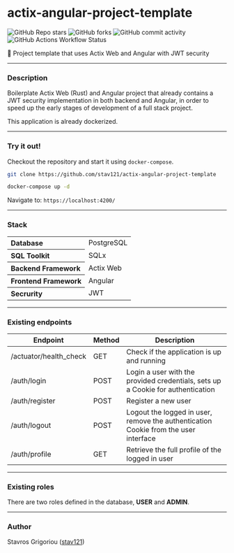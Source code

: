 # actix-angular-project-template
![GitHub Repo stars](https://img.shields.io/github/stars/stav121/actix-angular-project-template?style=for-the-badge)
![GitHub forks](https://img.shields.io/github/forks/stav121/actix-angular-project-template?style=for-the-badge)
![GitHub commit activity](https://img.shields.io/github/commit-activity/y/stav121/actix-angular-project-template?style=for-the-badge)
![GitHub Actions Workflow Status](https://img.shields.io/github/actions/workflow/status/stav121/actix-angular-project-template/build-docker.yml?style=for-the-badge)

🦀 Project template that uses Actix Web and Angular with JWT security

<hr>

### Description

Boilerplate Actix Web (Rust) and Angular project that already contains a JWT security implementation in both backend and
Angular, in order to speed up the early stages of development of a full stack project.

This application is already dockerized.

<hr>

### Try it out!

Checkout the repository and start it using `docker-compose`.

```bash
git clone https://github.com/stav121/actix-angular-project-template

docker-compose up -d
```

Navigate to: `https://localhost:4200/`

<hr>

### Stack

<table>
    <tbody>
        <tr>
            <th align="start">Database</th>
            <td>PostgreSQL</td>
        </tr>
        <tr>
            <th align="start">SQL Toolkit</th>
            <td>SQLx</td>
        </tr>
        <tr>
            <th align="start">Backend Framework</th>
            <td>Actix Web</td>
        </tr>
        <tr>
            <th align="start">Frontend Framework</th>
            <td>Angular</td>
        </tr>
        <tr>
            <th align="start">Secrurity</th>
            <td>JWT</td>
        </tr>
    </tbody>
</table>

<hr>

### Existing endpoints

<table>
    <thead>
        <tr>
            <th>Endpoint</th>
            <th>Method</th>
            <th>Description</th>
        </tr>
    </thead>
    <tbody>
        <tr>
            <td>/actuator/health_check</td>
            <td>GET</td>
            <td>Check if the application is up and running</td>
        </tr>
        <tr>
            <td>/auth/login</td>
            <td>POST</td>
            <td>Login a user with the provided credentials, sets up a Cookie for authentication</td>
        </tr>
        <tr>
            <td>/auth/register</td>        
            <td>POST</td>        
            <td>Register a new user</td>        
        </tr>
        <tr>
            <td>/auth/logout</td>
            <td>POST</td>
            <td>Logout the logged in user, remove the authentication Cookie from the user interface</td>
        </tr>
        <tr>
            <td>/auth/profile</td>
            <td>GET</td>
            <td>Retrieve the full profile of the logged in user</td>
        </tr>
    </tbody>
</table>

<hr>

### Existing roles

There are two roles defined in the database, <strong>USER</strong> and <strong>ADMIN</strong>.

<hr>

### Author

Stavros Grigoriou ([stav121](https://github.com/stav121))
